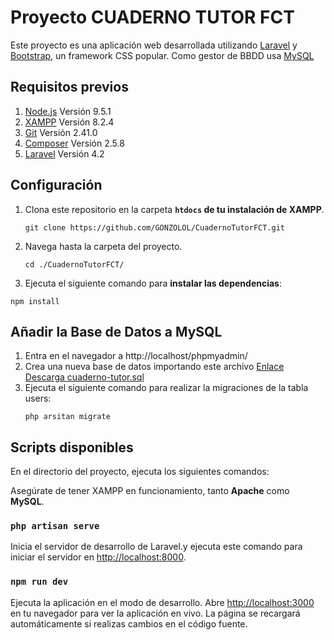 # Proyecto CUADERNO TUTOR FCT

Este proyecto es una aplicación web desarrollada utilizando [Laravel](https://laravel.com/docs/4.2#install-laravel) y [Bootstrap](https://getbootstrap.com/), un framework CSS popular. Como gestor de BBDD usa [MySQL](https://www.mysql.com/)

## Requisitos previos

1. [Node.js](https://nodejs.org/) Versión 9.5.1
2. [XAMPP](https://www.apachefriends.org/index.html) Versión 8.2.4
3. [Git](https://git-scm.com/downloads) Versión 2.41.0
4. [Composer](https://getcomposer.org/download/) Versión 2.5.8
5. [Laravel](https://laravel.com/docs/4.2#install-laravel) Versión 4.2

## Configuración

1. Clona este repositorio en la carpeta **`htdocs` de tu instalación de XAMPP**.
   ```shell
   git clone https://github.com/GONZOLOL/CuadernoTutorFCT.git
   ```
3. Navega hasta la carpeta del proyecto.
    ```shell
   cd ./CuadernoTutorFCT/
   ```
5. Ejecuta el siguiente comando para **instalar las dependencias**:
```shell
npm install
```
## Añadir la Base de Datos a MySQL

1. Entra en el navegador a http://localhost/phpmyadmin/
2. Crea una nueva base de datos importando este archivo
   [Enlace Descarga cuaderno-tutor.sql]()
3. Ejecuta el siguiente comando para realizar la migraciones de la tabla users:
   ```shell
   php arsitan migrate
   ```
   

Scripts disponibles
------------------

En el directorio del proyecto, ejecuta los siguientes comandos:

Asegúrate de tener XAMPP en funcionamiento, tanto **Apache** como **MySQL**.

### `php artisan serve`

Inicia el servidor de desarrollo de Laravel.y ejecuta este comando para iniciar el servidor en [http://localhost:8000](http://localhost:8000).

### `npm run dev`

Ejecuta la aplicación en el modo de desarrollo. Abre [http://localhost:3000](http://localhost:3000) en tu navegador para ver la aplicación en vivo. La página se recargará automáticamente si realizas cambios en el código fuente.


